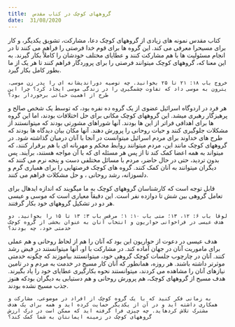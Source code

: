 ```yaml
---
title:  گروههای کوچک در کتاب مقدس
date:  31/08/2020
---
```


کتاب مقدس نمونه های زیادی از گروههای کوچک دعا، مشارکت، تشویق یکدیگر، و کار برای مسیحرا معرفی می کند. این گروه ها برای قوم خدا فرصتی را فراهم می کنند تا در انجام مسئولیت ها با هم مشارکت کنند و عطایای مختلف خودشان را کاملاً بکار گیرند. به این معنا که، گروههای کوچک میتوانند فرصتی را برای پروردگار فراهم کنند تا هر یک از ما بطور کامل بکار گیرد.

`خروج باب ۱۸: ۲۱ تا ۲۵ بخوانید. چه توصیه دوراندیشانه ای را پدر زن موسی، یترون به موسی داد که تفاوت چشمگیری را در زندگی موسی ایجاد کرد؟ چرا این طرح از اهمیت حیاتی برخوردار بود؟`

هر فرد در اردوگاه اسرائیل عضوی از یک گروه ده نفره بود، که توسط یک شخص صالح و پرهیزگار رهبری میشد. این گروههای کوچک مکانی برای حل اختلافات بودند، اما این گروه ها برای اهدافی فراتر از این ها بودند. آنها شوراهای مشورتی بودند که میتوانستند از مشکلات جلوگیری کنند و حیات روحانی را پرورش دهند. آنها مکان بیان دیدگاه ها بودند که طرح های خداوند برای مردم اسرائیل میتوانست در آنجا با آنان درمیان گذاشته شود. در گروههای کوچک مانند این، مردم میتوانند روابط محکم و مهربانه ای با هم برقرار کنند، که میتواند به همه اعضا کمک کند تا از پس هر مسئله ای که با آن مواجه هستند، برآیند. پس بدون تردید، حتی در حال حاضر، مردم با مسائل مختلفی دست و پنجه نرم می کنند که دیگران میتوانند به آنان کمک کنند. گروه های کوچک فرصتهایی را برای همیاری گرم و دلسوزانه، رشد روحانی ، و حل مشکلات فراهم می کنند.

قابل توجه است که کارشناسان گروههای کوچک به ما میگویند که اندازه ایدهال برای تعامل گروهی بین شش تا دوازده نفر است. این دقیقاً معیاری است که موسی و عیسی هر دو در تشکیل گروههای خود بکار گرفتند.

`لوقا باب ۶: ۱۲، ۱۳؛ متی باب ۱۰: ۱؛ مرقس باب ۳: ۱۳ تا ۱۵ را بخوانید. دو هدف عیسی در فراخوانی حواریون و انتخاب آنان به عنوان بخشی از گروه کوچک خدمتی خود، چه بودند؟`

هدف عیسی در دعوت از حواریون این بود که آنان را هم از لحاظ روحانی و هم عملی برای ماموریت آنان در جهان آماده کند. در مشارکت با او، آنها میتوانستند در فیض رشد کنند. آنان در چارچوب جلسات کوچک گروهی خود، میتوانستند بیاموزند که چگونه خدمتی موثرتر داشته باشند. هر روزه، همانطور که آنان کار مسیح در خدمت به مردم و در تامین نیازهای آنان را مشاهده می کردند، میتوانستند نحوه بکارگیری عطایای خود را یاد بگیرند. هدف مسیح از گروههای کوچک، هم پرورش روحانی و هم دستیابی به دیگران بودکه هنوز جذب مسیح نشده بودند.

`به زمانی فکر کنید که با یک گروه کوچک از افراد در موضوعی، مشارکت و همکاری داشته اید و در آن از یکدیگر حمایت کرده اید و همه برای یک هدف مشترک تلاش کردهاید. چه چیزی فرا گرفته اید که ممکن است در درک ارزش گروههای کوچک در زمینه ایمانتان به شما کمک کند؟`